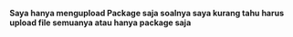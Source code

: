 **Saya hanya mengupload Package saja soalnya saya kurang tahu harus upload file semuanya atau hanya package saja**
